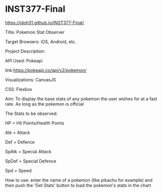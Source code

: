 # INST377-Final
https://jdoh31.github.io/INST377-Final/

Title: Pokemon Stat Observer

Target Browsers: iOS, Android, etc.


Project Description: 

API Used: Pokeapi 

  link:https://pokeapi.co/api/v2/pokemon/
  
Visualizations: CanvasJS

CSS: Flexbox

Aim: To display the base stats of any pokemon the user wishes for at a fast rate. As long as the pokemon is official


The Stats to be observed:

HP = Hit Points/Health Points

Atk = Attack

Def = Defence

SpAtk = Special Attack

SpDef = Special Defence

Spd = Speed

How to use: enter the name of a pokemon (like pikachu for example) and then push the 'Get Stats' button to load the pokemon's stats in the chart

